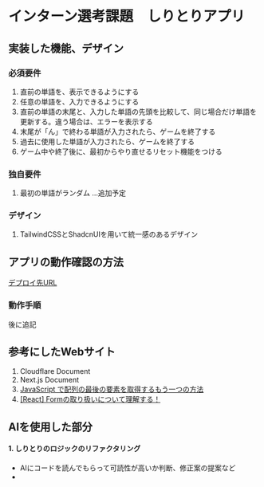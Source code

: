 # インターン選考課題　しりとりアプリ

## 実装した機能、デザイン

### 必須要件
1. 直前の単語を、表示できるようにする
2. 任意の単語を、入力できるようにする
3. 直前の単語の末尾と、入力した単語の先頭を比較して、同じ場合だけ単語を更新する。違う場合は、エラーを表示する
4. 末尾が「ん」で終わる単語が入力されたら、ゲームを終了する
5. 過去に使用した単語が入力されたら、ゲームを終了する
6. ゲーム中や終了後に、最初からやり直せるリセット機能をつける
   
### 独自要件
1. 最初の単語がランダム
...追加予定

### デザイン
1. TailwindCSSとShadcnUIを用いて統一感のあるデザイン
   
## アプリの動作確認の方法

[デプロイ先URL](https://lively-fire-aef2.tomop0513-maey.workers.dev/)

### 動作手順

後に追記

## 参考にしたWebサイト
1. Cloudflare Document
2. Next.js Document
3. [JavaScript で配列の最後の要素を取得するもう一つの方法](https://qiita.com/kerupani129/items/64ce1e80eb8efb4c2b21)
4. [[React] Formの取り扱いについて理解する！](https://qiita.com/PenPe/items/a829efc4de14af7af3e1)
   

## AIを使用した部分

#### 1. しりとりのロジックのリファクタリング
  - AIにコードを読んでもらって可読性が高いか判断、修正案の提案など
  - 

